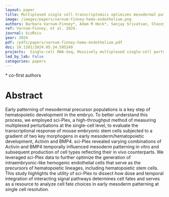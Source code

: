 ```yaml
---
layout: paper
title: Multiplexed single cell transcriptomics optimizes mesodermal patterning and hemogenic endothelial output from murine embryonic stem cells
image: /images/papers/varnum-finney-hemo-endothelium.png
authors: Barbara Varnum-Finney*, Adam M Heck*, Sanjay Srivatsan, Stacey Dozono, Rachel Wellington, Cynthia Nourigat-McKay, Tessa Dignum, Cole Trapnell, Brandon Hadland
ref: Varnum-Finney, et al. 2024.
journal: bioRxiv
year: 2024
pdf: /pdfs/papers/varnum-finney-hemo-endothelium.pdf
doi: 10.1101/2024.05.24.595249
projects:  Single-cell RNA-Seq, Massively multiplexed single-cell perturbation experiments
led_by_lab: False
categories: papers
---
```


\* co-first authors

# Abstract

Early patterning of mesodermal precursor populations is a key step of hematopoietic development in the embryo. To better understand this process, we employed sci-Plex, a high-throughput method of measuring multiplexed perturbations at the single-cell level, to evaluate the transcriptional response of mouse embryonic stem cells subjected to a gradient of two key morphogens in early mesoderm/hematopoietic development, Activin and BMP4. sci-Plex revealed varying combinations of Activin and BMP4 temporally influenced mesoderm patterning in vitro and subsequent production of cell types reflecting their in vivo counterparts. We leveraged sci-Plex data to further optimize the generation of intraembryonic-like hemogenic endothelial cells that serve as the precursors of hematopoietic lineages, including hematopoietic stem cells. This study highlights the utility of sci-Plex to dissect how dose and temporal integration of interacting signal pathways determines cell fates and serves as a resource to analyze cell fate choices in early mesoderm patterning at single cell resolution.
